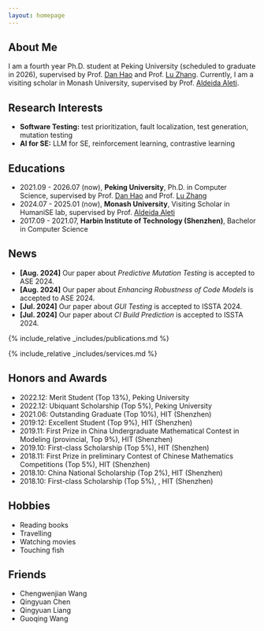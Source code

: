 ```yaml
---
layout: homepage
---
```


## About Me

I am a fourth year Ph.D. student at Peking University (scheduled to graduate in 2026), supervised by Prof. [Dan Hao](https://scholar.google.com/citations?user=34W2ZrMAAAAJ&hl=zh-CN) and Prof. [Lu Zhang](https://scholar.google.com/citations?hl=zh-CN&user=JUnz2VcAAAAJ). Currently, I am a visiting scholar in Monash University, supervised by Prof. [Aldeida Aleti](https://users.monash.edu.au/~aldeidaa/).


## Research Interests

- **Software Testing:** test prioritization, fault localization, test generation, mutation testing
- **AI for SE:** LLM for SE, reinforcement learning, contrastive learning

## Educations
- 2021.09 - 2026.07 (now), **Peking University**, Ph.D. in Computer Science, supervised by Prof. [Dan Hao](https://scholar.google.com/citations?user=34W2ZrMAAAAJ&hl=zh-CN) and Prof. [Lu Zhang](https://scholar.google.com/citations?hl=zh-CN&user=JUnz2VcAAAAJ)
- 2024.07 - 2025.01 (now), **Monash University**, Visiting Scholar in HumaniSE lab, supervised by Prof. [Aldeida Aleti](https://users.monash.edu.au/~aldeidaa/)
- 2017.09 - 2021.07, **Harbin Institute of Technology (Shenzhen)**, Bachelor in Computer Science

## News

- **[Aug. 2024]** Our paper about *Predictive Mutation Testing* is accepted to ASE 2024.
- **[Aug. 2024]** Our paper about *Enhancing Robustness of Code Models* is accepted to ASE 2024.
- **[Jul. 2024]** Our paper about *GUI Testing* is accepted to ISSTA 2024.
- **[Jul. 2024]** Our paper about *CI Build Prediction* is accepted to ISSTA 2024.

{% include_relative _includes/publications.md %}

{% include_relative _includes/services.md %}

## Honors and Awards
- 2022.12: Merit Student (Top 13%), Peking University
- 2022.12: Ubiquant Scholarship (Top 5%), Peking University
- 2021.06: Outstanding Graduate (Top 10%), HIT (Shenzhen)
- 2019:12: Excellent Student (Top 9%), HIT (Shenzhen)
- 2019.11: First Prize in China Undergraduate Mathematical Contest in Modeling (provincial, Top 9%), HIT (Shenzhen)
- 2019.10: First-class Scholarship (Top 5%), HIT (Shenzhen)
- 2018.11: First Prize in preliminary Contest of Chinese Mathematics Competitions (Top 5%), HIT (Shenzhen)
- 2018.10: China National Scholarship (Top 2%), HIT (Shenzhen)
- 2018.10: First-class Scholarship (Top 5%), , HIT (Shenzhen)

## Hobbies
- Reading books
- Travelling
- Watching movies
- Touching fish

## Friends
- Chengwenjian Wang
- Qingyuan Chen
- Qingyuan Liang
- Guoqing Wang
